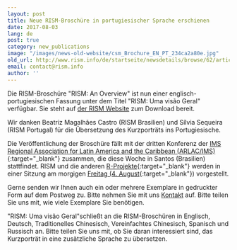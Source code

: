 ```yaml
---
layout: post
title: Neue RISM-Broschüre in portugiesischer Sprache erschienen
date: 2017-08-03
lang: de
post: true
category: new_publications
image: "/images/news-old-website/csm_Brochure_EN_PT_234ca2a80e.jpg"
old_url: http://www.rism.info/de/startseite/newsdetails/browse/62/article/64/new-rism-brochure-available-in-portuguese.html
email: contact@rism.info
author: ''
---
```



Die RISM-Broschüre "RISM: An Overview" ist nun einer englisch-portugiesischen Fassung unter dem Titel "RISM: Uma visão Geral" verfügbar. Sie steht auf [der RISM Website](/de/publikationen/broschueren.html) zum Download bereit.

Wir danken Beatriz Magalhães Castro (RISM Brasilien) und Sílvia Sequeira (RISM Portugal) für die Übersetzung des Kurzporträts ins Portugiesische.

Die Veröffentlichung der Broschüre fällt mit der dritten Konferenz der [IMS Regional Association for Latin America and the Caribbean (ARLAC/IMS)](http://3congreso.arlac-ims.com/){:target="_blank"} zusammen, die diese Woche in Santos (Brasilien) stattfindet. RISM und die anderen [R-Projekte](http://www.r-musicprojects.org/){:target="_blank"} werden in einer Sitzung am morgigen [Freitag (4. August](http://3congreso.arlac-ims.com/sexta-feira-04-de-agosto/){:target="_blank"}) vorgestellt.

Gerne senden wir Ihnen auch ein oder mehrere Exemplare in gedruckter Form auf dem Postweg zu. Bitte nehmen Sie mit uns [Kontakt](mailto:contact@rism.info) auf. Bitte teilen Sie uns mit, wie viele Exemplare Sie benötigen.

"RISM: Uma visão Geral"schließt an die RISM-Broschüren in Englisch, Deutsch, Traditionelles Chinesisch, Vereinfachtes Chinesisch, Spanisch und Russisch an. Bitte teilen Sie uns mit, ob Sie daran interessiert sind, das Kurzporträt in eine zusätzliche Sprache zu übersetzen.



